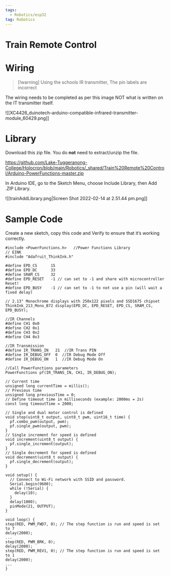 ```yaml
---
tags:
  - Robotics/esp32
tag: Robotics
---
```

# Train Remote Control

# Wiring

> [!warning] Using the schools IR transmitter, The pin labels are incorrect

The wiring needs to be completed as per this image NOT what is written on the IT transmitter itself.

![[XC4426_duinotech-arduino-compatible-infrared-transmitter-module_60429.png]]

# Library

Download this zip file. You do **not** need to extract/unzip the file.

https://github.com/Lake-Tuggeranong-College/Holocron/blob/main/Robotics/_shared/Train%20Remote%20Control/Arduino-PowerFunctions-master.zip

In Arduino IDE, go to the Sketch Menu, choose Include Library, then Add .ZIP Library.

![[trainAddLibrary.png|Screen Shot 2022-02-14 at 2.51.44 pm.png]]

# Sample Code

Create a new sketch, copy this code and Verify to ensure that it’s working correctly.

```arduino
#include <PowerFunctions.h>   //Power Functions Library
// EINK
#include "Adafruit_ThinkInk.h"

#define EPD_CS      15
#define EPD_DC      33
#define SRAM_CS     32
#define EPD_RESET   -1 // can set to -1 and share with microcontroller Reset!
#define EPD_BUSY    -1 // can set to -1 to not use a pin (will wait a fixed delay)

// 2.13" Monochrome displays with 250x122 pixels and SSD1675 chipset
ThinkInk_213_Mono_B72 display(EPD_DC, EPD_RESET, EPD_CS, SRAM_CS, EPD_BUSY);

//IR Channels
#define CH1 0x0
#define CH2 0x1
#define CH3 0x2
#define CH4 0x3

//IR Transmission
#define IR_TRANS_IN   21  //IR Trans PIN
#define IR_DEBUG_OFF  0  //IR Debug Mode Off
#define IR_DEBUG_ON   1  //IR Debug Mode On

//Call PowerFunctions parameters
PowerFunctions pf(IR_TRANS_IN, CH1, IR_DEBUG_ON);

// Current time
unsigned long currentTime = millis();
// Previous time
unsigned long previousTime = 0;
// Define timeout time in milliseconds (example: 2000ms = 2s)
const long timeoutTime = 2000;

// Single and dual motor control is defined
void step(uint8_t output, uint8_t pwm, uint16_t time) {
  pf.combo_pwm(output, pwm);
  pf.single_pwm(output, pwm);
}
// Single increment for speed is defined
void increment(uint8_t output) {
  pf.single_increment(output);
}
// Single decrement for speed is defined
void decrement(uint8_t output) {
  pf.single_decrement(output);
}

void setup() {
  // Connect to Wi-Fi network with SSID and password.
  Serial.begin(9600);
  while (!Serial) {
    delay(10);
  }
  delay(1000);
  pinMode(21, OUTPUT);
}

void loop() {
step(RED, PWM_FWD7, 0); // The step function is run and speed is set to 7
delay(2000);
...
step(RED, PWM_BRK, 0);
delay(2000);
step(RED, PWM_REV1, 0); // The step function is run and speed is set to 1
delay(2000);
...
}
```